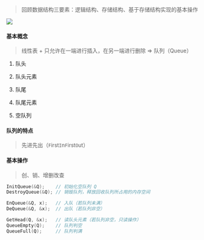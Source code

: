 > 回顾数据结构三要素：逻辑结构、存储结构、基于存储结构实现的基本操作

![](https://aliyun-oss-lpj.oss-cn-qingdao.aliyuncs.com/images/old-from-gitee-2022-03-25/by-picgo/image-20211020211309474.png)

#### 基本概念

> 线性表 + 只允许在一端进行插入，在另一端进行删除 => 队列（Queue）

1. 队头

2. 队头元素

3. 队尾

4. 队尾元素

5. 空队列

#### 队列的特点

> 先进先出（`F`irst`I`n`F`irst`O`ut）

#### 基本操作

> 创、销、增删改查

```c
InitQueue(&Q);    // 初始化空队列 Q
DestroyQueue(&Q); // 销毁队列，释放回收队列所占用的内存空间

EnQueue(&Q, x);   // 入队（若队列未满）
DeQueue(&Q, &x);  // 出队（若队列非空）

GetHead(Q, &x);   // 读队头元素（若队列非空，只读操作）
QueueEmpty(Q);    // 队列判空
QueueFull(Q);     // 队列判满
```
